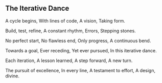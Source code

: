 ## The Iterative Dance

A cycle begins,
With lines of code,
A vision,
Taking form.

Build, test, refine,
A constant rhythm,
Errors,
Stepping stones.

No perfect start,
No flawless end,
Only progress,
A continuous bend.

Towards a goal,
Ever receding,
Yet ever pursued,
In this iterative dance.

Each iteration,
A lesson learned,
A step forward,
A new turn.

The pursuit of excellence,
In every line,
A testament to effort,
A design, divine.
